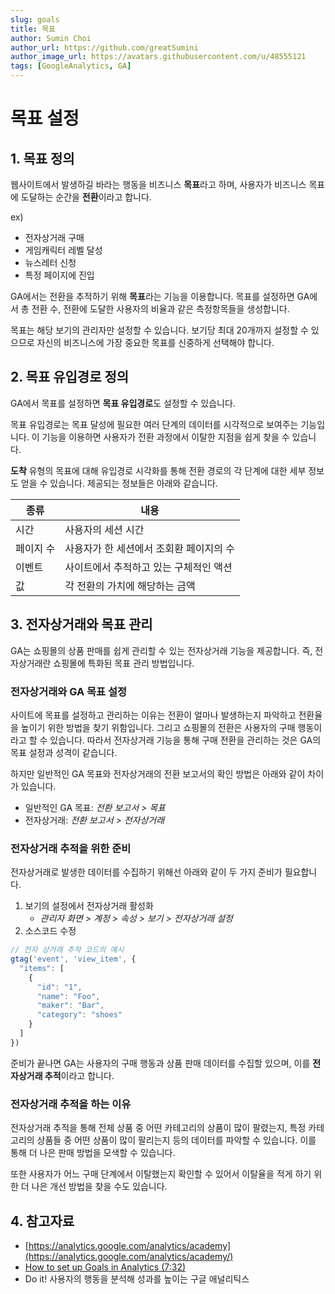 ```yaml
---
slug: goals
title: 목표
author: Sumin Choi
author_url: https://github.com/greatSumini
author_image_url: https://avatars.githubusercontent.com/u/48555121
tags: [GoogleAnalytics, GA]
---
```


# 목표 설정

## 1. 목표 정의

웹사이트에서 발생하길 바라는 행동을 비즈니스 **목표**라고 하며, 사용자가 비즈니스 목표에 도달하는 순간을 **전환**이라고 합니다.

ex)
- 전자상거래 구매
- 게임캐릭터 레벨 달성
- 뉴스레터 신청
- 특정 페이지에 진입

GA에서는 전환을 추적하기 위해 **목표**라는 기능을 이용합니다. 목표를 설정하면 GA에서 총 전환 수, 전환에 도달한 사용자의 비율과 같은 측정항목들을 생성합니다.

목표는 해당 보기의 관리자만 설정할 수 있습니다. 보기당 최대 20개까지 설정할 수 있으므로 자신의 비즈니스에 가장 중요한 목표를 신중하게 선택해야 합니다.

## 2. 목표 유입경로 정의

GA에서 목표를 설정하면 **목표 유입경로**도 설정할 수 있습니다.

목표 유입경로는 목표 달성에 필요한 여러 단계의 데이터를 시각적으로 보여주는 기능입니다. 이 기능을 이용하면 사용자가 전환 과정에서 이탈한 지점을 쉽게 찾을 수 있습니다.

**도착** 유형의 목표에 대해 유입경로 시각화를 통해 전환 경로의 각 단계에 대한 세부 정보도 얻을 수 있습니다. 제공되는 정보들은 아래와 같습니다.

|종류|내용
|------|---|
|시간|사용자의 세션 시간|
|페이지 수|사용자가 한 세션에서 조회환 페이지의 수|
|이벤트|사이트에서 추적하고 있는 구체적인 액션|
|값|각 전환의 가치에 해당하는 금액|

## 3. 전자상거래와 목표 관리

GA는 쇼핑몰의 상품 판매를 쉽게 관리할 수 있는 전자상거래 기능을 제공합니다. 즉, 전자상거래란 쇼핑몰에 특화된 목표 관리 방법입니다.

### 전자상거래와 GA 목표 설정

사이트에 목표를 설정하고 관리하는 이유는 전환이 얼마나 발생하는지 파악하고 전환율을 높이기 위한 방법을 찾기 위함입니다. 그리고 쇼핑몰의 전환은 사용자의 구매 행동이라고 할 수 있습니다. 따라서 전자상거래 기능을 통해 구매 전환을 관리하는 것은 GA의 목표 설정과 성격이 같습니다.

하지만 일반적인 GA 목표와 전자상거래의 전환 보고서의 확인 방법은 아래와 같이 차이가 있습니다.

* 일반적인 GA 목표: _전환 보고서 > 목표_
* 전자상거래: _전환 보고서 > 전자상거래_

### 전자상거래 추적을 위한 준비

전자상거래로 발생한 데이터를 수집하기 위해선 아래와 같이 두 가지 준비가 필요합니다. 

1. 보기의 설정에서 전자상거래 활성화
   * _관리자 화면 > 계정 > 속성 > 보기 > 전자상거래 설정_
2. 소스코드 수정


```js
// 전자 상거래 추적 코드의 예시
gtag('event', 'view_item', {
  "items": [
    {
      "id": "1",
      "name": "Foo",
      "maker": "Bar",
      "category": "shoes"
    }
  ]
})
```
준비가 끝나면 GA는 사용자의 구매 행동과 상품 판매 데이터를 수집할 있으며, 이를 **전자상거래 추적**이라고 합니다.

### 전자상거래 추적을 하는 이유

전자상거래 추적을 통해 전체 상품 중 어떤 카테고리의 상품이 많이 팔렸는지, 특정 카테고리의 상품들 중 어떤 상품이 많이 팔리는지 등의 데이터를 파악할 수 있습니다. 이를 통해 더 나은 판매 방법을 모색할 수 있습니다.

또한 사용자가 어느 구매 단계에서 이탈했는지 확인할 수 있어서 이탈율을 적게 하기 위한 더 나은 개선 방법을 찾을 수도 있습니다.

## 4. 참고자료

- [https://analytics.google.com/analytics/academy](https://analytics.google.com/analytics/academy/)
- [How to set up Goals in Analytics (7:32)](https://www.youtube.com/watch?v=2Ke3-0Jsl-I)
- Do it! 사용자의 행동을 분석해 성과를 높이는 구글 애널리틱스
